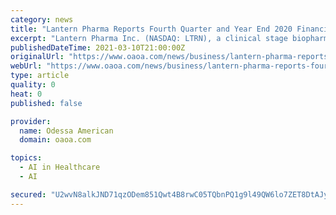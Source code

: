 ```yaml
---
category: news
title: "Lantern Pharma Reports Fourth Quarter and Year End 2020 Financial Results and Operational Highlights"
excerpt: "Lantern Pharma Inc. (NASDAQ: LTRN), a clinical stage biopharmaceutical company using its proprietary RADR® artificial intelligence (\"A.I.\") platform to transform oncology drug discovery and development today announced financial results for the fourth quarter and fiscal year ended December 31,"
publishedDateTime: 2021-03-10T21:00:00Z
originalUrl: "https://www.oaoa.com/news/business/lantern-pharma-reports-fourth-quarter-and-year-end-2020-financial-results-and-operational-highlights/article_3d625671-0d5f-5a2c-8e42-b22fb106f39d.html"
webUrl: "https://www.oaoa.com/news/business/lantern-pharma-reports-fourth-quarter-and-year-end-2020-financial-results-and-operational-highlights/article_3d625671-0d5f-5a2c-8e42-b22fb106f39d.html"
type: article
quality: 0
heat: 0
published: false

provider:
  name: Odessa American
  domain: oaoa.com

topics:
  - AI in Healthcare
  - AI

secured: "U2wvN8alkJND71qzODem851Qwt4B8rwC05TQbnPQ1g9l49QW6lo7ZET8DtAJyrkXAAO92uSsbof0vHSDEQL2pOkQtePBgkBkr/d/msxT3C5+nSKAIX/urhx8gkZe5wJXIz6oVHK+hmohNCATz7Eseg7nxQb2HXmL7SBBmJZGqOXAHm5Tg9N3AvMfgurDGaTLCB6Tj30U2VWXBw37araHKubRlcLfTuTq0CWbcDm1Es51Tv9jLOHXDm4SsuJ/Zi1nAXrEObw2pj3hv2Yk+Q0G1REfBsVCiEy20Nuq3zo2orxP8yBG7PuHpWSPOUvk9DoLu7f8QZpBMGpZ8PWgzgz9zelClEVI0ML79A4ZTVWtNb4=;mKcjq3uSZwF2YsCMYU0x1w=="
---
```



